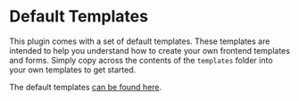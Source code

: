# Default Templates

This plugin comes with a set of default templates. These templates are intended to help you understand how to create your own frontend templates and forms. Simply copy across the contents of the `templates` folder into your own templates to get started.

The default templates [can be found here](/templates/checkout).
